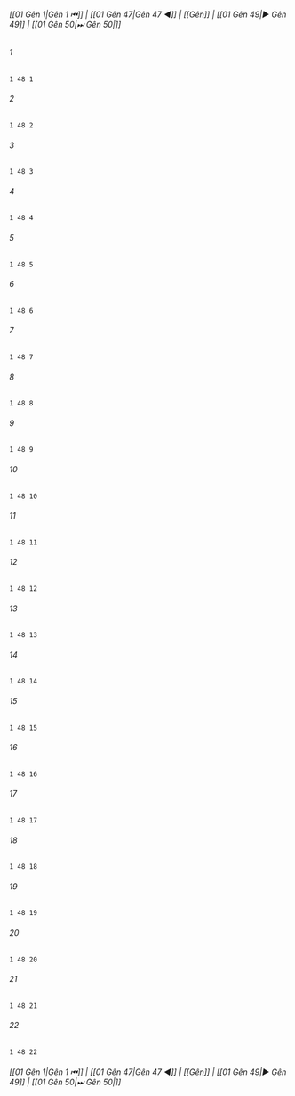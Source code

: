 
###### [[01 Gên 1|Gên 1 ⏮]] | [[01 Gên 47|Gên 47 ◀]] | [[Gên]] | [[01 Gên 49|▶ Gên 49]] | [[01 Gên 50|⏭ Gên 50|]]

###### 1
``` verse
1 48 1 
```
###### 2
``` verse
1 48 2 
```
###### 3
``` verse
1 48 3 
```
###### 4
``` verse
1 48 4 
```
###### 5
``` verse
1 48 5 
```
###### 6
``` verse
1 48 6 
```
###### 7
``` verse
1 48 7 
```
###### 8
``` verse
1 48 8 
```
###### 9
``` verse
1 48 9 
```
###### 10
``` verse
1 48 10 
```
###### 11
``` verse
1 48 11 
```
###### 12
``` verse
1 48 12 
```
###### 13
``` verse
1 48 13 
```
###### 14
``` verse
1 48 14 
```
###### 15
``` verse
1 48 15 
```
###### 16
``` verse
1 48 16 
```
###### 17
``` verse
1 48 17 
```
###### 18
``` verse
1 48 18 
```
###### 19
``` verse
1 48 19 
```
###### 20
``` verse
1 48 20 
```
###### 21
``` verse
1 48 21 
```
###### 22
``` verse
1 48 22 
```

###### [[01 Gên 1|Gên 1 ⏮]] | [[01 Gên 47|Gên 47 ◀]] | [[Gên]] | [[01 Gên 49|▶ Gên 49]] | [[01 Gên 50|⏭ Gên 50|]]

